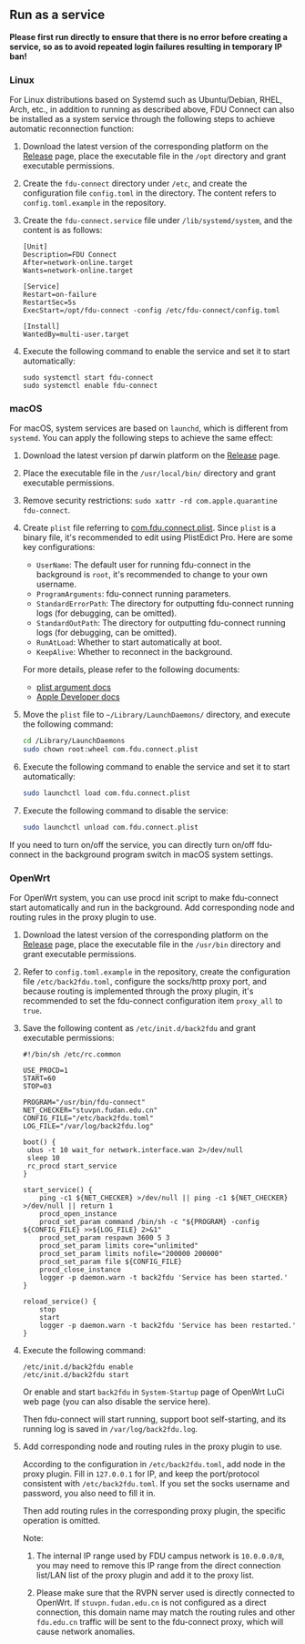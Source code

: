 ## Run as a service

**Please first run directly to ensure that there is no error before creating a service, so as to avoid repeated login failures resulting in temporary IP ban!**

### Linux

For Linux distributions based on Systemd such as Ubuntu/Debian, RHEL, Arch, etc., in addition to running as described above, FDU Connect can also be installed as a system service through the following steps to achieve automatic reconnection function:

1. Download the latest version of the corresponding platform on the [Release](https://github.com/akirasalvare/fdu-connect/releases) page, place the executable file in the `/opt` directory and grant executable permissions.

2. Create the `fdu-connect` directory under `/etc`, and create the configuration file `config.toml` in the directory. The content refers to `config.toml.example` in the repository.

3. Create the `fdu-connect.service` file under `/lib/systemd/system`, and the content is as follows:

   ```
   [Unit]
   Description=FDU Connect
   After=network-online.target
   Wants=network-online.target
   
   [Service]
   Restart=on-failure
   RestartSec=5s
   ExecStart=/opt/fdu-connect -config /etc/fdu-connect/config.toml
   
   [Install]
   WantedBy=multi-user.target
   ```

4. Execute the following command to enable the service and set it to start automatically:
   ```shell
   sudo systemctl start fdu-connect
   sudo systemctl enable fdu-connect
   ```

### macOS

For macOS, system services are based on `launchd`, which is different from `systemd`. You can apply the following steps to achieve the same effect:

1. Download the latest version pf darwin platform on the [Release](https://github.com/akirasalvare/fdu-connect/releases) page.

2. Place the executable file in the `/usr/local/bin/` directory and grant executable permissions.

3. Remove security restrictions: `sudo xattr -rd com.apple.quarantine fdu-connect`.

4. Create `plist` file referring to [com.fdu.connect.plist](com.fdu.connect.plist). Since `plist` is a binary file, it's recommended to edit using PlistEdict Pro. Here are some key configurations:

    + `UserName`: The default user for running fdu-connect in the background is `root`, it's recommended to change to your own username.
    + `ProgramArguments`: fdu-connect running parameters.
    + `StandardErrorPath`: The directory for outputting fdu-connect running logs (for debugging, can be omitted).
    + `StandardOutPath`: The directory for outputting fdu-connect running logs (for debugging, can be omitted).
    + `RunAtLoad`: Whether to start automatically at boot.
    + `KeepAlive`: Whether to reconnect in the background.

   For more details, please refer to the following documents:

    + [plist argument docs](https://keith.github.io/xcode-man-pages/launchd.plist.5.html#OnDemand)
    + [Apple Developer docs](https://developer.apple.com/library/archive/documentation/MacOSX/Conceptual/BPSystemStartup/Chapters/Introduction.html#//apple_ref/doc/uid/10000172i-SW1-SW1)

5. Move the `plist` file to `~/Library/LaunchDaemons/` directory, and execute the following command:
   ```zsh
   cd /Library/LaunchDaemons
   sudo chown root:wheel com.fdu.connect.plist
   ```

6. Execute the following command to enable the service and set it to start automatically:
   ```zsh
   sudo launchctl load com.fdu.connect.plist
   ```

7. Execute the following command to disable the service:
   ```zsh
   sudo launchctl unload com.fdu.connect.plist
   ```

If you need to turn on/off the service, you can directly turn on/off fdu-connect in the background program switch in macOS system settings.

### OpenWrt

For OpenWrt system, you can use procd init script to make fdu-connect start automatically and run in the background. Add corresponding node and routing rules in the proxy plugin to use.

1. Download the latest version of the corresponding platform on the [Release](https://github.com/akirasalvare/fdu-connect/releases) page, place the executable file in the `/usr/bin` directory and grant executable permissions.

2. Refer to `config.toml.example` in the repository, create the configuration file `/etc/back2fdu.toml`, configure the socks/http proxy port, and because routing is implemented through the proxy plugin, it's recommended to set the fdu-connect configuration item `proxy_all` to `true`.

3. Save the following content as `/etc/init.d/back2fdu` and grant executable permissions:

   ```shell
   #!/bin/sh /etc/rc.common
   
   USE_PROCD=1
   START=60
   STOP=03
   
   PROGRAM="/usr/bin/fdu-connect"
   NET_CHECKER="stuvpn.fudan.edu.cn"
   CONFIG_FILE="/etc/back2fdu.toml"
   LOG_FILE="/var/log/back2fdu.log"
   
   boot() {
   	ubus -t 10 wait_for network.interface.wan 2>/dev/null
   	sleep 10
   	rc_procd start_service
   }
   
   start_service() {
       ping -c1 ${NET_CHECKER} >/dev/null || ping -c1 ${NET_CHECKER} >/dev/null || return 1
       procd_open_instance
       procd_set_param command /bin/sh -c "${PROGRAM} -config ${CONFIG_FILE} >>${LOG_FILE} 2>&1"
       procd_set_param respawn 3600 5 3
       procd_set_param limits core="unlimited"
       procd_set_param limits nofile="200000 200000"
       procd_set_param file ${CONFIG_FILE}
       procd_close_instance
       logger -p daemon.warn -t back2fdu 'Service has been started.'
   }
   
   reload_service() {
       stop
       start
       logger -p daemon.warn -t back2fdu 'Service has been restarted.'
   }
   ```

4. Execute the following command:

   ```shell
   /etc/init.d/back2fdu enable
   /etc/init.d/back2fdu start
   ```

   Or enable and start `back2fdu` in `System-Startup` page of OpenWrt LuCi web page (you can also disable the service here).

   Then fdu-connect will start running, support boot self-starting, and its running log is saved in `/var/log/back2fdu.log`.

5. Add corresponding node and routing rules in the proxy plugin to use.

   According to the configuration in `/etc/back2fdu.toml`, add node in the proxy plugin. Fill in `127.0.0.1` for IP, and keep the port/protocol consistent with `/etc/back2fdu.toml`. If you set the socks username and password, you also need to fill it in.

   Then add routing rules in the corresponding proxy plugin, the specific operation is omitted.

   Note:

    1. The internal IP range used by FDU campus network is `10.0.0.0/8`, you may need to remove this IP range from the direct connection list/LAN list of the proxy plugin and add it to the proxy list.

    2. Please make sure that the RVPN server used is directly connected to OpenWrt. If `stuvpn.fudan.edu.cn` is not configured as a direct connection, this domain name may match the routing rules and other `fdu.edu.cn` traffic will be sent to the fdu-connect proxy, which will cause network anomalies.